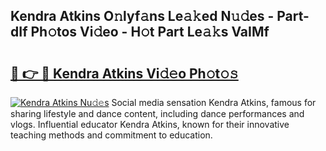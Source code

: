 ## Kendra Atkins O𝚗lyf𝚊ns Le𝚊𝚔ed N𝚞𝚍es - Part-dIf Ph𝚘tos Vi𝚍eo - H𝚘t Part Le𝚊𝚔s VaIMf

# <h2><a href="http://hf7lr4g.feru.top/?c=Kendra+Atkins">🔗 👉 🔴 Kendra Atkins Vi𝚍𝚎o Ph𝚘t𝚘𝚜</a></h2>

[![Kendra Atkins Nu𝚍𝚎s](https://i.imgur.com/0TWrTi3.gif)](http://hf7lr4g.feru.top/?c=Kendra+Atkins)
Social media sensation Kendra Atkins, famous for sharing lifestyle and dance content, including dance performances and vlogs. Influential educator Kendra Atkins, known for their innovative teaching methods and commitment to education. 
